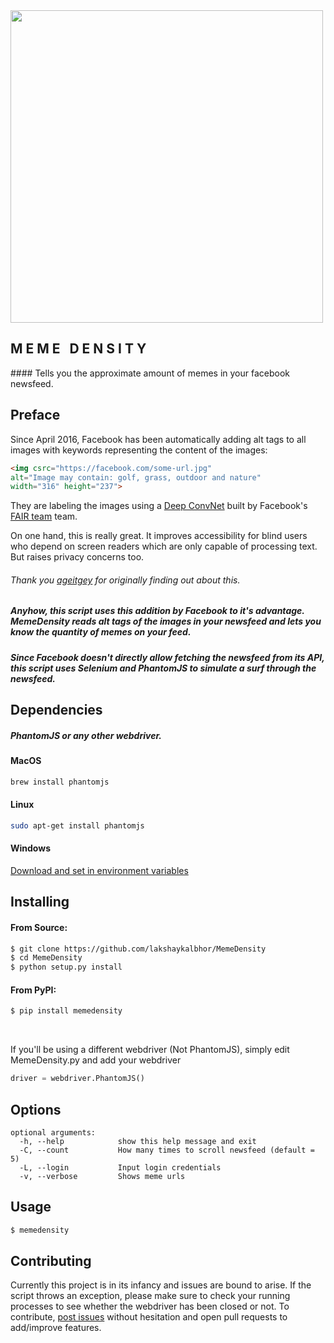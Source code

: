 <img src="https://s29.postimg.org/7e007fahz/grin_face_meme_on_all_the_rage_faces_162044.png" height="500px" />
<h2> M E M E &nbsp; D E N S I T Y </h2>
#### Tells you the approximate amount of memes in your facebook newsfeed.


## Preface
Since April 2016, Facebook has been automatically adding alt tags to all images with keywords representing the content of the images:

```html
<img csrc="https://facebook.com/some-url.jpg"
alt="Image may contain: golf, grass, outdoor and nature"
width="316" height="237">
```

They are labeling the images using a [Deep ConvNet](https://medium.com/@ageitgey/machine-learning-is-fun-part-3-deep-learning-and-convolutional-neural-networks-f40359318721#.2zrawvage) built by Facebook's [FAIR team](https://research.fb.com/category/facebook-ai-research-fair/) team.

On one hand, this is really great. It improves accessibility for blind users who depend on screen readers which are only capable of processing text. But raises privacy concerns too.
###### Thank you [ageitgey](https://github.com/ageitgey/show-facebook-computer-vision-tags) for originally finding out about this.

##### Anyhow, this script uses this addition by Facebook to it's advantage. MemeDensity reads alt tags of the images in your newsfeed and lets you know the quantity of memes on your feed. 

##### Since Facebook doesn't directly allow fetching the newsfeed from its API, this script uses Selenium and PhantomJS to simulate a surf through the newsfeed.

## Dependencies

##### PhantomJS or any other webdriver.

#### MacOS
```sh
brew install phantomjs
```
#### Linux
```sh
sudo apt-get install phantomjs
```
#### Windows
[Download and set in environment variables](http://phantomjs.org/)

## Installing

#### From Source:
```sh
$ git clone https://github.com/lakshaykalbhor/MemeDensity
$ cd MemeDensity
$ python setup.py install
```

#### From PyPI:
```sh
$ pip install memedensity
```
<br>

If you'll be using a different webdriver (Not PhantomJS), simply edit MemeDensity.py and add your webdriver
```py
driver = webdriver.PhantomJS()
```
## Options
```
optional arguments:
  -h, --help            show this help message and exit
  -C, --count           How many times to scroll newsfeed (default = 5)
  -L, --login           Input login credentials
  -v, --verbose         Shows meme urls
```

## Usage
```sh
$ memedensity
```
## Contributing
Currently this project is in its infancy and issues are bound to arise. If the script throws an exception, please make sure to check your running processes to see whether the webdriver has been closed or not. 
To contribute, [post issues](https://github.com/lakshaykalbhor/MemeDensity/issues) without hesitation and open pull requests to add/improve features.



